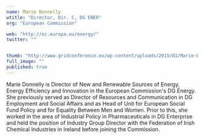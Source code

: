 ```yaml
---
name: Marie Donnelly
wtitle: "Director, Dir. C, DG ENER"
org: "European Commission"

web: "http://ec.europa.eu/energy/"
twitter: ""


thumb: "http://www.gridconference.eu/wp-content/uploads/2015/01/Marie-Donnelly.jpg"
full_image: ""
published: true
---
```


Marie Donnelly is Director of New and Renewable Sources of Energy, Energy Efficiency and Innovation in the European Commission's DG Energy. She previously served as Director of Resources and Communication in DG Employment and Social Affairs and as Head of Unit for European Social Fund Policy and for Equality Between Men and Women. Prior to this, she worked in the area of Industrial Policy in Pharmaceuticals in DG Enterprise and held the position of Industry Group Director with the Federation of Irish Chemical Industries in Ireland before joining the Commission.